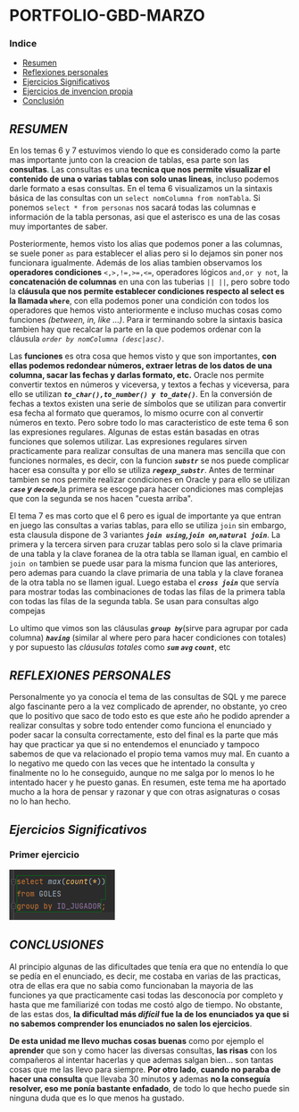 # PORTFOLIO-GBD-MARZO 

### Indice
* [Resumen](#resumen)  
* [Reflexiones personales](#reflexiones-personales)  
* [Ejercicios Significativos](#ejer-significativos)  
* [Ejercicios de invencion propia](#ejer-propios)  
* [Conclusión](#conclusiones) 


## **_RESUMEN_**
En los temas 6 y 7 estuvimos viendo lo que es considerado como la parte mas importante junto con la creacion de tablas,
esa parte son las **consultas**.
Las consultas es una **tecnica que nos permite visualizar el contenido de una o varias tablas con solo unas lineas**, incluso 
podemos darle formato a esas consultas. En el tema 6 visualizamos un la sintaxis básica de las consultas con un 
`select nomColumna from nomTabla`. Si ponemos `select * from personas` nos sacará todas las columnas e información de la tabla
personas, asi que el asterisco es una de las cosas muy importantes de saber.

Posteriormente, hemos visto los alias que podemos poner a las columnas, se suele poner `as` para establecer el alias pero si lo dejamos sin poner
nos funcionara igualmente. Además de los alias tambien observamos los **operadores condiciones** `<,>,!=,>=,<=`, operadores lógicos `and,or y not`,
la **concatenación de columnas** en una con las tuberias `|| ||`, pero sobre todo la **cláusula que nos permite establecer condiciones 
respecto al select es la llamada `where`**, con ella podemos poner una condición con todos los operadores que hemos visto anteriormente e incluso
muchas cosas como funciones *(between, in, like ...)*. Para ir terminando sobre la sintaxis basica tambien hay que recalcar la parte en la que podemos 
ordenar con la cláusula *`order by nomColumna (desc|asc)`*.

Las **funciones** es otra cosa que hemos visto y que son importantes, **con ellas podemos redondear números, extraer letras de los datos
de una columna, sacar las fechas y darlas formato, etc.** Oracle nos permite convertir textos en números y viceversa, y textos a fechas
y viceversa, para ello se utilizan **_`to_char(),to_number() y to_date()`_**. En la conversión de fechas a textos existen una serie de símbolos
que se utilizan para convertir esa fecha al formato que queramos, lo mismo ocurre con al convertir números en texto. Pero sobre todo lo
mas caracteristico de este tema 6 son las expresiones regulares. Algunas de estas están basadas en otras funciones que solemos utilizar. Las 
expresiones regulares sirven practicamente para realizar consultas de una manera mas sencilla que con funciones normales, es decir, con la funcion
**_`substr`_** se nos puede complicar hacer esa consulta y por ello se utiliza **_`regexp_substr`_**. Antes de terminar tambien se nos permite realizar
condiciones en Oracle y para ello se utilizan **_`case` y `decode`_**,la primera se escoge para hacer condiciones mas complejas que con la segunda
se nos hacen "cuesta arriba".

El tema 7 es mas corto que el 6 pero es igual de importante ya que entran en juego las consultas a varias tablas, para ello se utiliza
`join` sin embargo, esta clausula dispone de 3 variantes **_`join using`,`join on`,`natural join`_**. La primera y la tercera sirven para cruzar tablas
pero solo si la clave primaria de una tabla y la clave foranea de la otra tabla se llaman igual, en cambio el `join on` tambien se puede usar para la
misma funcion que las anteriores, pero ademas para cuando la clave primaria de una tabla y la clave foranea de la otra tabla no se llamen igual. 
Luego estaba el **_`cross join`_** que servía para mostrar todas las combinaciones de todas las filas de la primera
tabla con todas las filas de la segunda tabla. Se usan para consultas algo compejas

Lo ultimo que vimos son las cláusulas **_`group by`_**(sirve para agrupar por cada columna) **_`having`_** (similar al where pero para hacer condiciones con
totales) y  por supuesto las *cláusulas totales* como **_`sum` `avg` `count`_**, etc


## **_REFLEXIONES PERSONALES_**

Personalmente yo ya conocía el tema de las consultas de SQL y me parece algo fascinante pero a la vez complicado de aprender,
no obstante, yo creo que lo positivo que saco de todo esto es que este año he podido aprender a realizar consultas y sobre todo 
entender como funciona el enunciado y poder sacar la consulta correctamente, esto del final es la parte que más hay que practicar ya que si 
no entendemos el enunciado y tampoco sabemos de que va relacionado el propio tema vamos muy mal.
En cuanto a lo negativo me quedo con las veces que he intentado la consulta y finalmente no lo he conseguido, aunque no me salga
por lo menos lo he intentado hacer y he puesto ganas.
En resumen, este tema me ha aportado mucho a la hora de pensar y razonar y que con otras asignaturas o cosas no lo han hecho.


## **_Ejercicios Significativos_**

### Primer ejercicio
![](fotos/Ejercicio1.png)







## **_CONCLUSIONES_**

Al principio algunas de las dificultades que tenía era que no entendía lo que se pedía en el enunciado, es decir, me costaba en 
varias de las practicas, otra de ellas era que no sabia como funcionaban la mayoria de las funciones ya que practicamente casi todas
las desconocía por completo y hasta que me familiarizé con todas me costó algo de tiempo. No obstante, de las estas dos, **la dificultad
más *difícil* fue la de los enunciados ya que si no sabemos comprender los enunciados no salen los ejercicios**.

**De esta unidad me llevo muchas cosas buenas** como por ejemplo el **aprender** que son y como hacer las diversas consultas, **las risas** con los 
compañeros al intentar hacerlas y que ademas salgan bien... son tantas cosas que me las llevo para siempre. **Por otro lado**, **cuando no paraba 
de hacer una consulta** que llevaba 30 minutos **y** ademas **no la conseguía resolver, eso me ponía bastante enfadado**, de todo lo que hecho puede 
sin ninguna duda que es lo que menos ha gustado.